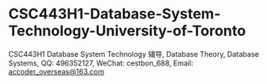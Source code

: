 # CSC443H1-Database-System-Technology-University-of-Toronto
CSC443H1 Database System Technology 辅导, Database Theory, Database Systems, QQ: 496352127, WeChat: cestbon_688, Email: accoder_overseas@163.com

